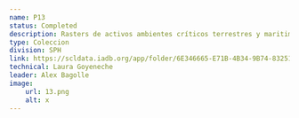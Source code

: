 ```yaml
---
name: P13
status: Completed
description: Rasters de activos ambientes críticos terrestres y maritimos a nivel mundial de Chaplin-Kramer et al, 2022. Estos rasters fueron transformados para identificar los niveles de activos ambientes críticos a nivel subnacional en una escala de 0 a 20; entre más alto, mayor valor ecosistémico tiene esa área.
type: Coleccion
division: SPH
link: https://scldata.iadb.org/app/folder/6E346665-E71B-4B34-9B74-83251E045C61
technical: Laura Goyeneche
leader: Alex Bagolle
image: 
    url: 13.png
    alt: x
---
```

    